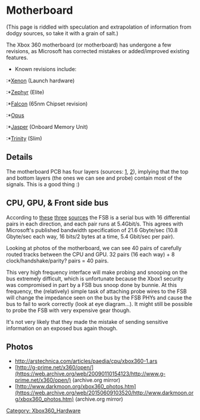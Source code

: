 # Motherboard

(This page is riddled with speculation and extrapolation of information
from dodgy sources, so take it with a grain of salt.)

The Xbox 360 motherboard (or motherboard) has undergone a few revisions, 
as Microsoft has corrected mistakes or added/improved existing features.

* Known revisions include:

:\*[Xenon](../Xenon_(Motherboard)) (Launch hardware)

:\*[Zephyr](../Zephyr) (Elite)

:\*[Falcon](../Falcon) (65nm Chipset revision)

:\*[Opus](../Opus)

:\*[Jasper](../Jasper) (Onboard Memory Unit)

:\*[Trinity](../Trinity) (Slim)

## Details

The motherboard PCB has four layers (sources:
[1](https://web.archive.org/web/20100328024533/http://www.ccw.com.cn/notebook/pczx/sy/htm2005/20051028_16OMI.htm), 
[2](http://www.anandtech.com/video/showdoc.aspx?i=2414)), implying that
the top and bottom layers (the ones we can see and probe) contain most
of the signals. This is a good thing :)

## CPU, GPU, & Front side bus

According to
[these](https://web.archive.org/web/20100328024533/http://www.ccw.com.cn/notebook/pczx/sy/htm2005/20051028_16OMI.htm)
[three](http://www.cdrinfo.com/images/uploaded/Xbox_Architecture_large.gif)
[sources](http://en.wikipedia.org/wiki/Xbox_360#Hardware_specifications)
the FSB is a serial bus with 16 differential pairs in each direction, 
and each pair runs at 5.4Gbit/s. This agrees with Microsoft's published
bandwidth specification of 21.6 Gbyte/sec (10.8 Gbyte/sec each way, 16
bits/2 bytes at a time, 5.4 Gbit/sec per pair).

Looking at photos of the motherboard, we can see 40 pairs of carefully
routed tracks between the CPU and GPU. 32 pairs (16 each way) + 8
clock/handshake/parity? pairs = 40 pairs.

This very high frequency interface will make probing and snooping on the
bus extremely difficult, which is unfortunate because the Xbox1 security
was compromised in part by a FSB bus snoop done by bunnie. At this
frequency, the (relatively) simple task of attaching probe wires to the
FSB will change the impedance seen on the bus by the FSB PHYs and cause
the bus to fail to work correctly (look at eye diagram...). It might
still be possible to probe the FSB with very expensive gear though.

It's not very likely that they made the mistake of sending sensitive
information on an exposed bus again though.

## Photos

  + <http://arstechnica.com/articles/paedia/cpu/xbox360-1.ars>
  + [http://g-prime.net/x360/open/](https://web.archive.org/web/20090110154123/http://www.g-prime.net/x360/open/) \(archive.org mirror\)
  + [http://www.darkmoon.org/xbox360_photos.htm](https://web.archive.org/web/20150609103520/http://www.darkmoon.org/xbox360_photos.htm) \(archive.org mirror\)

[Category: Xbox360_Hardware](../Category_Xbox360_Hardware)

